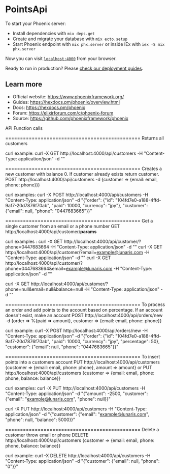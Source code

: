 # PointsApi

To start your Phoenix server:

  * Install dependencies with `mix deps.get`
  * Create and migrate your database with `mix ecto.setup`
  * Start Phoenix endpoint with `mix phx.server` or inside IEx with `iex -S mix phx.server`

Now you can visit [`localhost:4000`](http://localhost:4000) from your browser.

Ready to run in production? Please [check our deployment guides](https://hexdocs.pm/phoenix/deployment.html).

## Learn more

  * Official website: https://www.phoenixframework.org/
  * Guides: https://hexdocs.pm/phoenix/overview.html
  * Docs: https://hexdocs.pm/phoenix
  * Forum: https://elixirforum.com/c/phoenix-forum
  * Source: https://github.com/phoenixframework/phoenix

API Function calls

==============================================
Returns all customers

curl example:
curl -X GET http://localhost:4000/api/customers -H "Content-Type: application/json" -d ""

==============================================
Creates a new customer with balance 0. If customer already exists return customer.
POST http://localhost:4000/api/customers -d {customer => {email: email, phone: phone}}}

curl examples:
curl -X POST http://localhost:4000/api/customers -H "Content-Type: application/json" -d "{\"order\": {\"id\": \"104fd7e0-a188-4ffd-9af7-20d7876f70ab\", \"paid\": 10000, \"currency\": \"jpy\"}, \"customer\": {\"email\": null, \"phone\": \"0447683665\"}}"

==============================================
Get a single customer from an email or a phone number
GET http://localhost:4000/api/customer/__params__

curl examples :
curl -X GET http://localhost:4000/api/customer/\?phone=0447683664 -H "Content-Type: application/json" -d ""
curl -X GET http://localhost:4000/api/customer/\?email=example@lunaris.com -H "Content-Type: application/json" -d ""
curl -X GET http://localhost:4000/api/customer/\?phone=0447683664&email=example@lunaris.com -H "Content-Type: application/json" -d ""

curl -X GET http://localhost:4000/api/customer/\?phone=null&email=null&balance=null -H "Content-Type: application/json" -d ""

==============================================
To process an order and add points to the account based on percentage. If an account doesn't exist, make an account
POST http://localhost:4000/api/orders/new -d {order => %{paid => amount}, customer => {email: email, phone: phone}}

curl example:
curl -X POST http://localhost:4000/api/orders/new -H "Content-Type: application/json" -d "{\"order\": {\"id\": \"104fd7e0-a188-4ffd-9af7-20d7876f70ab\", \"paid\": 10000, \"currency\": \"jpy\", \"percentage\": 50}, \"customer\": {\"email\": null, \"phone\": \"0447683665\"}}"

==============================================
To insert points into a customers account
PUT http://localhost:4000/api/customers {customer => {email: email, phone: phone}, amount => amount}
or
PUT http://localhost:4000/api/customers {customer => {email: email, phone: phone, balance: balance}}

curl examples:
curl -X PUT http://localhost:4000/api/customers -H "Content-Type: application/json" -d "{\"amount\": -2500, \"customer\": {\"email\": \"example@lunaris.com\", \"phone\": null}}"

curl -X PUT http://localhost:4000/api/customers -H "Content-Type: application/json" -d "{\"customer\": {\"email\": \"example@lunaris.com\", \"phone\": null, \"balance\": 5000}}"


==============================================
Delete a customer throw email or phone
DELETE http://localhost:4000/api/customers {customer => {email: email, phone: phone, balance: balance}}

curl example:
curl -X DELETE http://localhost:4000/api/customers -H "Content-Type: application/json" -d "{\"customer\": {\"email\": null, \"phone\": \"0\"}}"